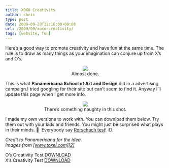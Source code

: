 ```yaml
---
title: XOXO Creativity
author: chris
type: post
date: 2009-09-20T12:16:00+00:00
url: /2009/09/xoxo-creativity/
tags: [website, fun]
---
```


Here&#8217;s a good way to promote creativity and have fun at the same time. The rule is to draw as many things as your imagination can conjure up from X&#8217;s and O&#8217;s.

<!--more-->

<div style="clear: both; text-align: center;">
  <a href="http://2.bp.blogspot.com/_BBS5bkzuLXM/SrYMrUXkywI/AAAAAAAAChE/-eiXrZLTvAk/s1600-h/crea7128934724tivity11.jpg" style="margin-left: 1em; margin-right: 1em;"><img border="0" src="http://2.bp.blogspot.com/_BBS5bkzuLXM/SrYMrUXkywI/AAAAAAAAChE/-eiXrZLTvAk/s400/crea7128934724tivity11.jpg" /></a><br />Almost done.
</div>

<a name='more'></a>This is what **Panamericana School of Art and Design** did in a advertising campaign.I tried googling for their site but can&#8217;t seem to find it. Anyway I&#8217;ll update this page when I get more info.

<div style="clear: both; text-align: center;">
  <a href="http://3.bp.blogspot.com/_BBS5bkzuLXM/SrYM7xiv9pI/AAAAAAAAChM/kgBpufSfVeo/s1600-h/creativityasdad12.jpg" style="margin-left: 1em; margin-right: 1em;"><img border="0" src="http://3.bp.blogspot.com/_BBS5bkzuLXM/SrYM7xiv9pI/AAAAAAAAChM/kgBpufSfVeo/s400/creativityasdad12.jpg" /></a><br />There&#8217;s something naughty in this shot.
</div>

I made my own versions to work with. You can download them below. Try them out with your kids and friends. You might just be surprised what plays in their minds. 🙂 &nbsp;Everybody say [Rorschach test][1]! :D.

_Credit to Panamericana for the idea._  
_Images from [www.toxel.com][2]_

O&#8217;s Creativity Test [DOWNLOAD][3]  
X&#8217;s Creativity Test [DOWNLOAD][4]

[1]: http://en.wikipedia.org/wiki/Rorschach_test
[2]: http://www.toxel.com/inspiration/2009/05/06/school-of-art-and-design-creativity-test/
[3]: http://dl.getdropbox.com/u/1510515/potatokorner/potatokorner-O-creativity-test.pdf
[4]: http://dl.getdropbox.com/u/1510515/potatokorner/potatokorner-X-creativity-test.pdf
